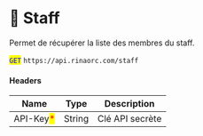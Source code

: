 # 🦄 Staff

Permet de récupérer la liste des membres du staff.

<mark style="color:blue;">`GET`</mark> `https://api.rinaorc.com/staff`

#### Headers

| Name                                      | Type   | Description     |
| ----------------------------------------- | ------ | --------------- |
| API-Key<mark style="color:red;">\*</mark> | String | Clé API secrète |
